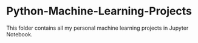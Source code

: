 # Python-Machine-Learning-Projects
This folder contains all my personal machine learning projects in Jupyter Notebook.
